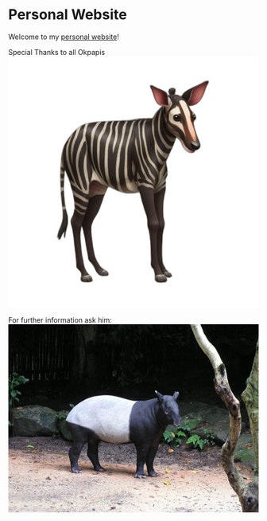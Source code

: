 # Personal Website

Welcome to my [personal website](https://maeltha.github.io)!

Special Thanks to all Okpapis
![Okapi](./vcvcz9npev11b45sl814f8eaypdb.png "This is a Okapi")

For further information ask him:
![ST](./Tapirus_indicus_1a.jpg "This is a ST")